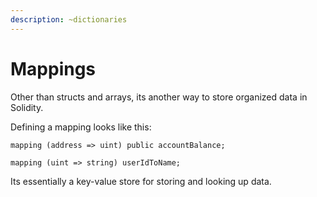 ```yaml
---
description: ~dictionaries
---
```


# Mappings

Other than structs and arrays, its another way to store organized data in Solidity.

Defining a mapping looks like this:

```solidity
mapping (address => uint) public accountBalance;

mapping (uint => string) userIdToName;
```

Its essentially a key-value store for storing and looking up data.
